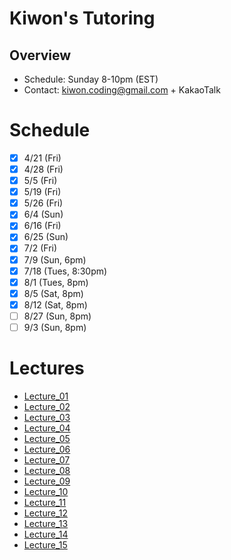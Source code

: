 # Kiwon's Tutoring
## Overview
* Schedule: Sunday 8-10pm (EST)
* Contact: kiwon.coding@gmail.com + KakaoTalk

# Schedule
- [x] 4/21 (Fri)
- [x] 4/28 (Fri)
- [x] 5/5 (Fri)
- [x] 5/19 (Fri)
- [x] 5/26 (Fri)
- [x] 6/4 (Sun)
- [x] 6/16 (Fri)
- [x] 6/25 (Sun)
- [x] 7/2 (Fri)
- [x] 7/9 (Sun, 6pm)
- [x] 7/18 (Tues, 8:30pm)
- [x] 8/1 (Tues, 8pm)
- [x] 8/5 (Sat, 8pm)
- [x] 8/12 (Sat, 8pm)
- [ ] 8/27 (Sun, 8pm)
- [ ] 9/3 (Sun, 8pm)

# Lectures
* [Lecture_01](lectures/lecture_01.md)
* [Lecture_02](lectures/lecture_02.md)
* [Lecture_03](lectures/lecture_03.md)
* [Lecture_04](lectures/lecture_04.md)
* [Lecture_05](lectures/lecture_05.md)
* [Lecture_06](lectures/lecture_06.md)
* [Lecture_07](lectures/lecture_07.md)
* [Lecture_08](lectures/lecture_08.md)
* [Lecture_09](lectures/lecture_09.md)
* [Lecture_10](lectures/lecture_10.md)
* [Lecture_11](lectures/lecture_11.md)
* [Lecture_12](lectures/lecture_12.md)
* [Lecture_13](lectures/lecture_13.md)
* [Lecture_14](lectures/lecture_14.md)
* [Lecture_15](lectures/lecture_15.md)
